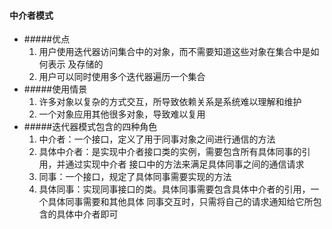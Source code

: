 #### 中介者模式 

- #####优点
    1. 用户使用迭代器访问集合中的对象，而不需要知道这些对象在集合中是如何表示
    及存储的
    2. 用户可以同时使用多个迭代器遍历一个集合
- #####使用情景
    1. 许多对象以复杂的方式交互，所导致依赖关系是系统难以理解和维护
    2. 一个对象应用其他很多对象，导致难以复用
- #####迭代器模式包含的四种角色
    1. 中介者：一个接口，定义了用于同事对象之间进行通信的方法
    2. 具体中介者：是实现中介者接口类的实例，需要包含所有具体同事的引用，并通过实现中介者
    接口中的方法来满足具体同事之间的通信请求
    3. 同事：一个接口，规定了具体同事需要实现的方法
    4. 具体同事：实现同事接口的类。具体同事需要包含具体中介者的引用，一个具体同事需要和其他具体
    同事交互时，只需将自己的请求通知给它所包含的具体中介者即可